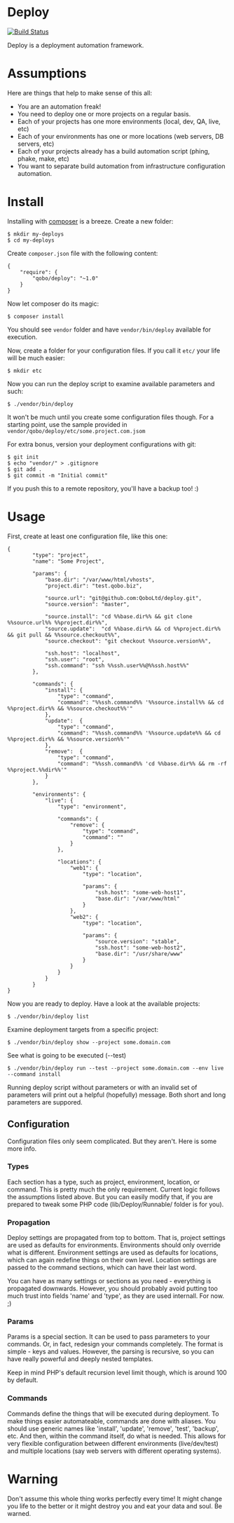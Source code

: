 Deploy
======

[![Build Status](https://travis-ci.org/QoboLtd/deploy.svg?branch=master)](https://travis-ci.org/QoboLtd/deploy)

Deploy is a deployment automation framework.

Assumptions
===========

Here are things that help to make sense of this all:

* You are an automation freak!
* You need to deploy one or more projects on a regular basis.
* Each of your projects has one more environments (local, dev, QA, live, etc)
* Each of your environments has one or more locations (web servers, DB servers, etc)
* Each of your projects already has a build automation script (phing, phake, make, etc)
* You want to separate build automation from infrastructure configuration automation.

Install
=======

Installing with [composer](https://getcomposer.org/) is a breeze.  Create a new folder:

```
$ mkdir my-deploys
$ cd my-deploys
```

Create ```composer.json``` file with the following content:

```
{
	"require": {
		"qobo/deploy": "~1.0"
	}
}
```

Now let composer do its magic:

```
$ composer install
```

You should see ```vendor``` folder and have ```vendor/bin/deploy``` available for
execution.

Now, create a folder for your configuration files.  If you call it ```etc/``` your
life will be much easier:

```
$ mkdir etc
```

Now you can run the deploy script to examine available parameters and such:

```
$ ./vendor/bin/deploy
```

It won't be much until you create some configuration files though.  For a starting
point, use the sample provided in ```vendor/qobo/deploy/etc/some.project.com.jsom```

For extra bonus, version your deployment configurations with git:

```
$ git init
$ echo "vendor/" > .gitignore
$ git add .
$ git commit -m "Initial commit"
```

If you push this to a remote repository, you'll have a backup too! :)

Usage
=====

First, create at least one configuration file, like this one:

```
{
		"type": "project",
		"name": "Some Project",

		"params": {
			"base.dir": "/var/www/html/vhosts",
			"project.dir": "test.qobo.biz",

			"source.url": "git@github.com:QoboLtd/deploy.git",
			"source.version": "master",

			"source.install": "cd %%base.dir%% && git clone %%source.url%% %%project.dir%%",
			"source.update":  "cd %%base.dir%% && cd %%project.dir%% && git pull && %%source.checkout%%",
			"source.checkout": "git checkout %%source.version%%",

			"ssh.host": "localhost",
			"ssh.user": "root",
			"ssh.command": "ssh %%ssh.user%%@%%ssh.host%%"
		},

		"commands": {
			"install": { 
				"type": "command", 
				"command": "%%ssh.command%% '%%source.install%% && cd %%project.dir%% && %%source.checkout%%'" 
			},
			"update":  { 
				"type": "command", 
				"command": "%%ssh.command%% '%%source.update%% && cd %%project.dir%% && %%source.version%%'" 
			},
			"remove":  { 
				"type": "command", 
				"command": "%%ssh.command%% 'cd %%base.dir%% && rm -rf %%project.%%dir%%'" 
			}
		},

		"environments": {
			"live": {
				"type": "environment",

				"commands": {
					"remove": { 
						"type": "command", 
						"command": "" 
					}
				},

				"locations": {
					"web1": {
						"type": "location",

						"params": {
							"ssh.host": "some-web-host1",
							"base.dir": "/var/www/html"
						}
					},
					"web2": {
						"type": "location",

						"params": {
							"source.version": "stable",
							"ssh.host": "some-web-host2",
							"base.dir": "/usr/share/www"
						}
					}
				}
			}
		}
}
```

Now you are ready to deploy.  Have a look at the available projects:

```
$ ./vendor/bin/deploy list
```

Examine deployment targets from a specific project:

```
$ ./vendor/bin/deploy show --project some.domain.com
```

See what is going to be executed (--test)

```
$ ./vendor/bin/deploy run --test --project some.domain.com --env live --command install
```

Running deploy script without parameters or with an invalid set of parameters
will print out a helpful (hopefully) message.  Both short and long parameters
are suppored.

Configuration
-------------

Configuration files only seem complicated.  But they aren't.  Here is some 
more info.

### Types

Each section has a type, such as project, environment, location, or command.
This is pretty much the only requirement.  Current logic follows the
assumptions listed above.  But you can easily modify that, if you are
prepared to tweak some PHP code (lib/Deploy/Runnable/ folder is for you).

### Propagation

Deploy settings are propagated from top to bottom.  That is, project settings
are used as defaults for environments.  Environments should only override
what is different.  Environment settings are used as defaults for locations,
which can again redefine things on their own level.  Location settings are
passed to the command sections, which can have their last word.

You can have as many settings or sections as you need - everything is propagated
downwards.  However, you should probably avoid putting too much trust into
fields 'name' and 'type', as they are used internall.  For now. ;)

### Params

Params is a special section.  It can be used to pass parameters to your commands.
Or, in fact, redesign your commands completely.  The format is simple - keys and
values.  However, the parsing is recursive, so you can have really powerful and
deeply nested templates.

Keep in mind PHP's default recursion level limit though, which is around 100 by
default.

### Commands

Commands define the things that will be executed during deployment.  To make things
easier automateable, commands are done with aliases.  You should use generic names
like 'install', 'update', 'remove', 'test', 'backup', etc.  And then, within the 
command itself, do what is needed.  This allows for very flexible configuration
between different environments (live/dev/test) and multiple locations (say web 
servers with different operating systems).


Warning
=======

Don't assume this whole thing works perfectly every time!  It might change you life
to the better or it might destroy you and eat your data and soul.  Be warned.
